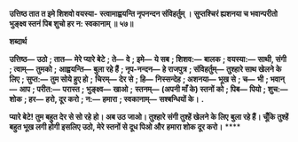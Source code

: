 **उत्तिष्ठ तात त इमे शिशवो वयस्या-** **स्त्वामाह्वयन्ति नृपनन्दन संविहर्तुम् ।** **सुप्तश्चिरं ह्यशनया च भवान्परीतो** **भुङ्क्ष्व स्तनं पिब शुचो हर न: स्वकानाम् ॥ ५७॥** 

**शब्दार्थ** 

**उत्तिष्ठ—** **उठो** **; तात—** **मेरे प्यारे बेटे** **; ते—** **वे** **; इमे—** **ये सब** **; शिशव:—** **बालक** **; वयस्या:—** **साथी, संगी** **; त्वाम्—** **तुमको** **;** **आह्वयन्ति—** **बुला रहे हैं** **; नृप-नन्दन—** **हे राजपुत्र** **; संविहर्तुम्—** **तुश्हारे साथ खेलने के लिए** **; सुप्त:—** **तुम सोये हुए हो** **;** **चिरम्—** **देर से** **; हि—** **निस्सन्देह** **; अशनया—** **भूख से** **; च—** **भी** **; भवान्—** **आप** **; परीत:—** **परास्त** **; भुङ्क्ष्व—** **खाओ** **;** **स्तनम्—** **(अपनी माँ के) स्तनों को** **; पिब—** **पियो** **; शुच:—** **शोक** **; हर—** **हरो, दूर करो** **; न:—** **हमारा** **; स्वकानाम्—** **सश्बन्धियों के।** **.** 

**प्यारे बेटे! तुम बहुत देर से सो रहे हो। अब उठ जाओ। तुश्हारे संगी तुश्हें खेलने के लिए** **बुला रहे हैं। चूँकि तुश्हें बहुत भूख लगी होगी इसलिए उठो, मेरे स्तनों से दूध पिओ और** **हमारा शोक दूर करो।** **** 